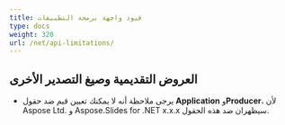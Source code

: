 ```yaml
---
title: قيود واجهة برمجة التطبيقات
type: docs
weight: 320
url: /net/api-limitations/
---
```


## **العروض التقديمية وصيغ التصدير الأخرى**
- يرجى ملاحظة أنه لا يمكنك تعيين قيم ضد حقول **Application** و**Producer**، لأن Aspose Ltd. و Aspose.Slides for .NET x.x.x سيظهران ضد هذه الحقول.
